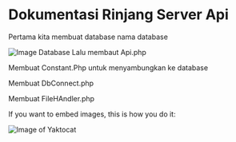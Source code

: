 # Dokumentasi Rinjang Server Api

Pertama kita membuat database nama database

![Image Database](C:\xampp\htdocs\Api\images\database.png)
Lalu membaut Api.php

Membuat Constant.Php untuk menyambungkan ke database

Membuat DbConnect.php

Membuat FileHAndler.php

If you want to embed images, this is how you do it:


![Image of Yaktocat](https://octodex.github.com/images/yaktocat.png)
